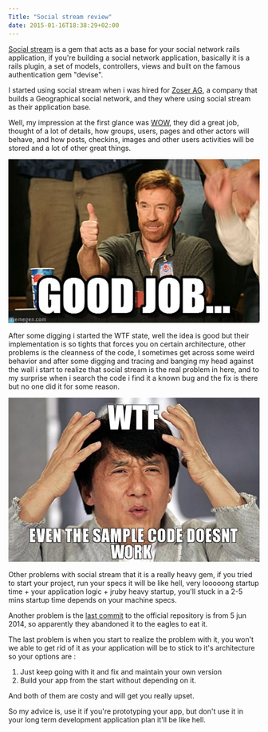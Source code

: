 ```yaml
---
Title: "Social stream review"
date: 2015-01-16T18:38:29+02:00
---
```


[Social stream](http://social-stream.dit.upm.es/) is a gem that acts as a base for your social network rails application, if you're building a social network application, basically it is a rails plugin, a set of models, controllers, views and built on the famous authentication gem "devise".

I started using social stream when i was hired for [Zoser AG](http://www.zoser.com), a company that builds a Geographical social network, and they where using social stream as their application base.

Well, my impression at the first glance was [WOW](https://github.com/ging/social_stream/wiki/Social-Stream-Base-database-schema), they did a great job, thought of a lot of details, how groups, users, pages and other actors will behave, and how posts, checkins, images and other users activities will be stored and a lot of other great things.

![](/images/good-job.jpg)

After some digging i started the WTF state, well the idea is good but their implementation is so tights that forces you on certain architecture, other problems is the cleanness of the code, I sometimes get across some weird behavior and after some digging and tracing and banging my head against the wall i start to realize that social stream is the real problem in here, and to my surprise when i search the code i find it a known bug and the fix is there but no one did it for some reason.

![](/images/wtf-code.jpg)

Other problems with social stream that it is a really heavy gem, if you tried to start your project, run your specs it will be like hell, very looooong startup time + your application logic + jruby heavy startup, you'll stuck in a 2-5 mins startup time depends on your machine specs.

Another problem is the [last commit](https://github.com/ging/social_stream/commits/master) to the official repository is from 5 jun 2014, so apparently they abandoned it to the eagles to eat it.

The last problem is when you start to realize the problem with it, you won't we able to get rid of it as your application will be to stick to it's architecture so your options are :

1. Just keep going with it and fix and maintain your own version
2. Build your app from the start without depending on it.

And both of them are costy and will get you really upset.

So my advice is, use it if you're prototyping your app, but don't use it in your long term development application plan it'll be like hell.
